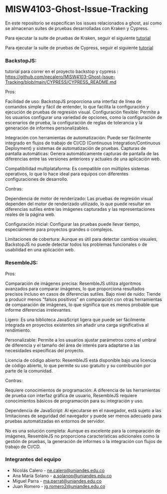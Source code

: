 # MISW4103-Ghost-Issue-Tracking
En este repositorio se especifican los issues relacionados a ghost, así como se almacenan suites de pruebas desarrolladas con Kraken y Cypress.

Para ejecutar la suite de pruebas de Kraken, seguir el siguiente [tutorial](/KRAKEN/KRAKEN_README.md)

Para ejecutar la suite de pruebas de Cypress, seguir el siguiente [tutorial](/CYPRESS/CYPRESS_README.md)

### BackstopJS:
tutorial para correr en el proyecto backstop y cypress : https://github.com/necalero/MISW4103-Ghost-Issue-Tracking/blob/main/CYPRESS/CYPRESS_README.md

Pros:

Facilidad de uso: BackstopJS proporciona una interfaz de línea de comandos simple y fácil de entender, lo que facilita la configuración y ejecución de pruebas de regresión visual.
Configuración flexible: Permite a los usuarios configurar una variedad de opciones, como la configuración de escenarios de prueba, la configuración de reglas de tolerancia y la generación de informes personalizables.

Integración con herramientas de automatización: Puede ser fácilmente integrado en flujos de trabajo de CI/CD (Continuous Integration/Continuous Deployment) y sistemas de automatización de pruebas.
Capturas de pantalla automáticas: Genera automáticamente capturas de pantalla de las diferencias entre las versiones anteriores y actuales de una aplicación web.

Compatibilidad multiplataforma: Es compatible con múltiples sistemas operativos, lo que lo hace ideal para equipos con diferentes configuraciones de desarrollo.

Contras:

Dependencia de motor de renderizado: Las pruebas de regresión visual dependen del motor de renderizado utilizado, lo que puede resultar en diferencias sutiles entre las imágenes capturadas y las representaciones reales de la página web.

Configuración inicial: Configurar las pruebas puede llevar tiempo, especialmente para proyectos grandes o complejos.

Limitaciones de cobertura: Aunque es útil para detectar cambios visuales, BackstopJS no puede detectar todos los problemas funcionales o de usabilidad en una aplicación web.

### ResembleJS:

Pros:

Comparación de imágenes precisa: ResembleJS utiliza algoritmos avanzados para comparar imágenes, lo que proporciona resultados precisos incluso en casos de diferencias sutiles.
Bajo nivel de ruido: Tiende a producir menos "falsos positivos" en comparación con otras herramientas de comparación de imágenes, lo que significa que es menos probable que informe diferencias irrelevantes.

Ligero: Es una biblioteca JavaScript ligera que puede ser fácilmente integrada en proyectos existentes sin añadir una carga significativa al rendimiento.

Personalizable: Permite a los usuarios ajustar parámetros como el umbral de diferencia y el tamaño del área de interés para adaptarse a las necesidades específicas del proyecto.

Licencia de código abierto: ResembleJS está disponible bajo una licencia de código abierto, lo que permite su uso gratuito y su contribución por parte de la comunidad.

Contras:

Requiere conocimientos de programación: A diferencia de las herramientas de prueba con interfaz gráfica de usuario, ResembleJS requiere conocimientos básicos de programación para su integración y uso.

Dependencia de JavaScript: Al ejecutarse en el navegador, está sujeto a las limitaciones de seguridad del navegador y puede ser menos adecuado para pruebas automatizadas en entornos de servidor.

No es una solución completa: Aunque es excelente para la comparación de imágenes, ResembleJS no proporciona características adicionales como la gestión de pruebas, la generación de informes o la integración con flujos de trabajo de CI/CD.

### Integrantes del equipo
- Nicolás Calero - ne.calero@uniandes.edu.co
- Ana María Solano - a.solanop@uniandes.edu.co
- Miguel Parra - ma.parrat@uniandes.edu.co
- Juan Romero - jg.romero2@uniandes.edu.co
